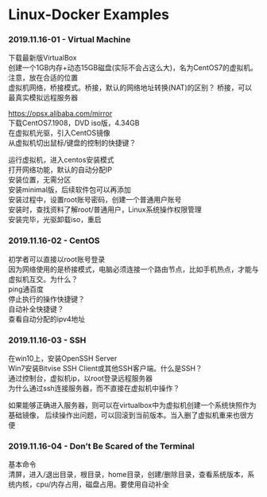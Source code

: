 # Linux-Docker Examples
### 2019.11.16-01 - Virtual Machine
下载最新版VirtualBox  
创建一个1GB内存+动态15GB磁盘(实际不会占这么大)，名为CentOS7的虚拟机。注意，放在合适的位置  
虚拟机网络，桥接模式。桥接，默认的网络地址转换(NAT)的区别？ 
桥接，可以最真实模拟远程服务器  

https://opsx.alibaba.com/mirror  
下载CentOS7.1908，DVD iso版，4.34GB  
在虚拟机光驱，引入CentOS镜像   
从虚拟机切出鼠标/键盘的控制的快捷键？  

运行虚拟机，进入centos安装模式    
打开网络功能，默认的自动分配IP  
安装位置，无需分区  
安装minimal版，后续软件包可以再添加  
安装过程中，设置root账号密码，创建一个普通用户账号  
安装时，查找资料了解root/普通用户，Linux系统操作权限管理    
安装完毕，光驱卸载iso，重启  

### 2019.11.16-02 - CentOS
初学者可以直接以root账号登录  
因为网络使用的是桥接模式，电脑必须连接一个路由节点，比如手机热点，才能与虚拟机互交。为什么？   
ping通百度  
停止执行的操作快捷键？  
自动补全快捷键？  
查看自动分配的ipv4地址   

### 2019.11.16-03 - SSH
在win10上，安装OpenSSH Server  
Win7安装Bitvise SSH Client或其他SSH客户端。什么是SSH？   
通过控制台，虚拟机ip，以root登录远程服务器  
为什么通过ssh连接服务器，而不直接在虚拟机中操作？   

如果能够正确进入服务器，则可以在virtualbox中为虚拟机创建一个系统快照作为基础镜像，
后续操作出问题，可以回滚到当前版本。当入删了虚拟机重来也很方便  

### 2019.11.16-04 - Don’t Be Scared of the Terminal
基本命令  
清屏，进入/退出目录，根目录，home目录，创建/删除目录，查看系统版本，系统内核，cpu/内存占用，磁盘占用。要使用自动补全  


